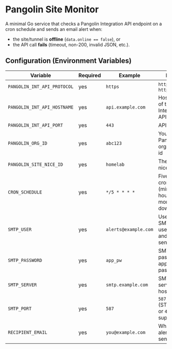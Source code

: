 # Pangolin Site Monitor

A minimal Go service that checks a Pangolin Integration API endpoint on a cron schedule and sends an email alert when:

- the site/tunnel is **offline** (`data.online == false`), or
- the API call **fails** (timeout, non-200, invalid JSON, etc.).

## Configuration (Environment Variables)

| Variable | Required | Example | Notes |
|---|---|---|---|
| `PANGOLIN_INT_API_PROTOCOL` | yes | `https` | `http` or `https` |
| `PANGOLIN_INT_API_HOSTNAME` | yes | `api.example.com` | Hostname of the Integration API |
| `PANGOLIN_INT_API_PORT` | yes | `443` | API port |
| `PANGOLIN_ORG_ID` | yes | `abc123` | Your Pangolin organization id |
| `PANGOLIN_SITE_NICE_ID` | yes | `homelab` | The site nice id |
| `CRON_SCHEDULE` | yes | `*/5 * * * *` | Five-field cron spec (minute hour dom month dow), **UTC** |
| `SMTP_USER` | yes | `alerts@example.com` | Used as SMTP auth username and email sender |
| `SMTP_PASSWORD` | yes | `app_pw` | SMTP password / app password |
| `SMTP_SERVER` | yes | `smtp.example.com` | SMTP server hostname |
| `SMTP_PORT` | yes | `587` | `587` (STARTTLS) or `465` (TLS) supported |
| `RECIPIENT_EMAIL` | yes | `you@example.com` | Where alerts are sent |